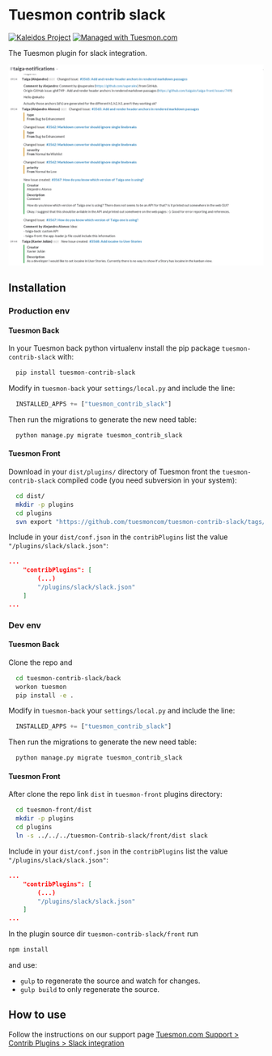 Tuesmon contrib slack
===================

[![Kaleidos Project](http://kaleidos.net/static/img/badge.png)](https://github.com/kaleidos "Kaleidos Project")
[![Managed with Tuesmon.com](https://img.shields.io/badge/managed%20with-TUESMON.io-709f14.svg)](https://manage.tuesmon.com/project/tuesmon/ "Managed with Tuesmon.com")

The Tuesmon plugin for slack integration.

![tuesmon-contrib-slack example](doc/img/tuesmon-slack-notifications.png)

Installation
------------
### Production env

#### Tuesmon Back

In your Tuesmon back python virtualenv install the pip package `tuesmon-contrib-slack` with:

```bash
  pip install tuesmon-contrib-slack
```

Modify in `tuesmon-back` your `settings/local.py` and include the line:

```python
  INSTALLED_APPS += ["tuesmon_contrib_slack"]
```

Then run the migrations to generate the new need table:

```bash
  python manage.py migrate tuesmon_contrib_slack
```

#### Tuesmon Front

Download in your `dist/plugins/` directory of Tuesmon front the `tuesmon-contrib-slack` compiled code (you need subversion in your system):

```bash
  cd dist/
  mkdir -p plugins
  cd plugins
  svn export "https://github.com/tuesmoncom/tuesmon-contrib-slack/tags/$(pip show tuesmon-contrib-slack | awk '/^Version: /{print $2}')/front/dist" "slack"
```

Include in your `dist/conf.json` in the `contribPlugins` list the value `"/plugins/slack/slack.json"`:

```json
...
    "contribPlugins": [
        (...)
        "/plugins/slack/slack.json"
    ]
...
```

### Dev env

#### Tuesmon Back

Clone the repo and

```bash
  cd tuesmon-contrib-slack/back
  workon tuesmon
  pip install -e .
```

Modify in `tuesmon-back` your `settings/local.py` and include the line:

```python
  INSTALLED_APPS += ["tuesmon_contrib_slack"]
```

Then run the migrations to generate the new need table:

```bash
  python manage.py migrate tuesmon_contrib_slack
```

#### Tuesmon Front

After clone the repo link `dist` in `tuesmon-front` plugins directory:

```bash
  cd tuesmon-front/dist
  mkdir -p plugins
  cd plugins
  ln -s ../../../tuesmon-Contrib-slack/front/dist slack
```

Include in your `dist/conf.json` in the `contribPlugins` list the value `"/plugins/slack/slack.json"`:

```json
...
    "contribPlugins": [
        (...)
        "/plugins/slack/slack.json"
    ]
...
```

In the plugin source dir `tuesmon-contrib-slack/front` run

```bash
npm install
```
and use:

- `gulp` to regenerate the source and watch for changes.
- `gulp build` to only regenerate the source.


How to use
----------

Follow the instructions on our support page [Tuesmon.com Support > Contrib Plugins > Slack integration](https://manage.tuesmon.com/support/contrib-plugins/slack-integration/ "Tuesmon.com Support > Contrib Plugins > Slack integration")
